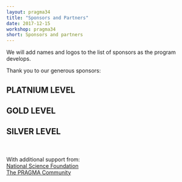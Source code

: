 ```yaml
---
layout: pragma34
title: "Sponsors and Partners"
date: 2017-12-15
workshop: pragma34
short: Sponsors and partners
--- 
```


We will add names and logos to the list of sponsors as the program develops. <br />

Thank you to our generous sponsors:<br>

## PLATNIUM LEVEL<br>


## GOLD LEVEL<br>


## SILVER LEVEL<br>



<br>
<br>
With additional support from:<br>
<a href="https://www.nsf.gov/" target="_blank">National Science Foundation</a> <br/>
<a href="http://www.pragma-grid.net/people/">The PRAGMA Community</a> <br/>
